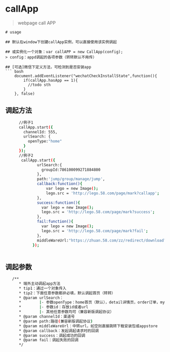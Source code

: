 # callApp

> webpage call APP

``` 
# usage

## 默认在window下创建callApp实例，可以直接使用该实例调起

## 或实例化一个对象：var callAPP = new CallApp(config);
> config：appd调起的各项参数（转转默认不用传）

## [可选]微信下定义方法，可检测到是否安装app
``` bash
    document.addEventListener("wechatCheckInstallState",function(){
        if(callApp.hasApp == 1){
          //todo sth
        }
    }, false)
``` 

## 调起方法
``` bash
      //例子1
      callApp.start({
        channelId: 555,
        urlSearch: {
          openType:"home"
        }
      });
      //例子2
       callApp.start({
              urlSearch:{
                groupId:786100099271884800
              },
              path:'jump/group/manage/jump',
              callback:function(){
                  var lego = new Image();
                  lego.src = 'http://lego.58.com/page/mark?callapp';
              },
              success:function(){
                var lego = new Image();
                lego.src = 'http://lego.58.com/page/mark?success';
              },
              fail:function(){
                var lego = new Image();
                lego.src = 'http://lego.58.com/page/mark?fail';
              }，
              middleWareUrl:"https://zhuan.58.com/zz/redirect/download?channelId="+this.download_id
            });
      
``` 
## 调起参数
``` bash
   /**
      * 端外主动调起app方法
      * tip1：通过一个对象传入
      * tip2：下面任意参数都非必填，默认调起首页（转转）
      * @param urlSearch：
      *        |- 参数openType：home首页（默认），detail详情页，order订单，mysell我卖出的，person个人中心，village小区，web页面
      *        |- 参数id：存放id或者url
      *        |- 其他任意参数均可（兼容新版调起协议）
      * @param channelId：渠道号
      * @param path:路径(兼容新版调起协议)
      * @param middleWareUrl：中转url，如空则直接跳转下载安装包或appstore
      * @param callback：发起调起请求时的回调
      * @param success：调起成功的回调
      * @param fail：调起失败的回调
      */
``` 